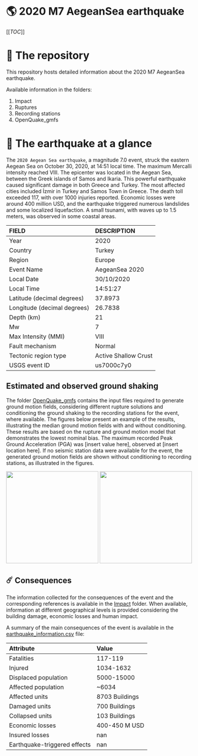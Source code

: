 # 🌎 2020 M7 AegeanSea earthquake
[[_TOC_]]

# 📂 The repository

This repository hosts detailed information about the 2020 M7 AegeanSea earthquake.

Available information in the folders:

1. Impact
2. Ruptures
3. Recording stations
4. OpenQuake_gmfs


# 🚀 The earthquake at a glance 

The `2020 Aegean Sea earthquake`, a magnitude 7.0 event, struck the eastern Aegean Sea on October 30, 2020, at 14:51 local time. The maximum Mercalli intensity reached VIII. The epicenter was located in the Aegean Sea, between the Greek islands of Samos and Ikaria. This powerful earthquake caused significant damage in both Greece and Turkey. The most affected cities included İzmir in Turkey and Samos Town in Greece. The death toll exceeded 117, with over 1000 injuries reported. Economic losses were around 400 million USD, and the earthquake triggered numerous landslides and some localized liquefaction. A small tsunami, with waves up to 1.5 meters, was observed in some coastal areas.

| FIELD | DESCRIPTION |
|:-------|:-------------|
| Year | 2020 |
| Country | Turkey |
| Region | Europe |
| Event Name | AegeanSea 2020 |
| Local Date | 30/10/2020 |
| Local Time | 14:51:27 |
| Latitude (decimal degrees) | 37.8973 |
| Longitude (decimal degrees) | 26.7838 |
| Depth (km) | 21 |
| Mw | 7 |
| Max Intensity (MMI) | VIII |
| Fault mechanism | Normal |
| Tectonic region type | Active Shallow Crust |
| USGS event ID | us7000c7y0 |

## Estimated and observed ground shaking

The folder [OpenQuake_gmfs](./OpenQuake_gmfs/) contains the input files required to generate ground motion fields, considering different rupture solutions and conditioning the ground shaking to the recording stations for the event, where available. The figures below present an example of the results, illustrating the median ground motion fields with and without conditioning. These results are based on the rupture and ground motion model that demonstrates the lowest nominal bias. The maximum recorded Peak Ground Acceleration (PGA) was [insert value here], observed at [insert location here]. If no seismic station data were available for the event, the generated ground motion fields are shown without conditioning to recording stations, as illustrated in the figures.

<img src="./4_OpenQuake_gmfs/median_gmf_stations_none.png" height="250">
<img src="./4_OpenQuake_gmfs/median_gmf_stations_seismic.png" height="250">

## ☄️ Consequences

The information collected for the consequences of the event and the corresponding references is available in the [Impact](./Impact) folder. When available, information at different geographical levels is provided considering the building damage, economic losses and human impact.

A summary of the main consequences of the event is available in the [earthquake_information.csv](./earthquake_information.csv) file:

| Attribute | Value |
|:-------|:-------------|
| Fatalities | 117-119 |
| Injured | 1034-1632 |
| Displaced population | 5000-15000 |
| Affected population | ~6034 |
| Affected units | 8703 Buildings |
| Damaged units | 700 Buildings |
| Collapsed units | 103 Buildings |
| Economic losses | 400-450 M USD |
| Insured losses | nan |
| Earthquake-triggered effects | nan |